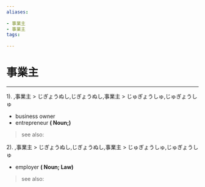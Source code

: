 ```yaml
---
aliases:
    
- 事業主
- 事業主
tags:
    
---
```


# 事業主
---
1).
,事業主 > じぎょうぬし,じぎょうぬし,事業主 > じゅぎょうしゅ,じゅぎょうしゅ

- business owner
- entrepreneur
**( Noun;)**
> see also: 
            
2).
,事業主 > じぎょうぬし,じぎょうぬし,事業主 > じゅぎょうしゅ,じゅぎょうしゅ

- employer
**( Noun; Law)**
> see also: 
            